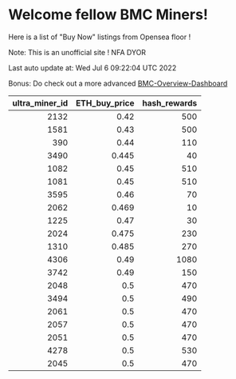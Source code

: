 # Welcome fellow BMC Miners!
Here is a list of "Buy Now" listings from Opensea floor !

Note: This is an unofficial site ! NFA DYOR

Last auto update at: Wed Jul  6 09:22:04 UTC 2022

Bonus: Do check out a more advanced [BMC-Overview-Dashboard](https://dune.com/defifunk/BMC-Overview-Dashboard)


|   ultra_miner_id |   ETH_buy_price |   hash_rewards |
|-----------------:|----------------:|---------------:|
|             2132 |           0.42  |            500 |
|             1581 |           0.43  |            500 |
|              390 |           0.44  |            110 |
|             3490 |           0.445 |             40 |
|             1082 |           0.45  |            510 |
|             1081 |           0.45  |            510 |
|             3595 |           0.46  |             70 |
|             2062 |           0.469 |             10 |
|             1225 |           0.47  |             30 |
|             2024 |           0.475 |            230 |
|             1310 |           0.485 |            270 |
|             4306 |           0.49  |           1080 |
|             3742 |           0.49  |            150 |
|             2048 |           0.5   |            470 |
|             3494 |           0.5   |            490 |
|             2061 |           0.5   |            470 |
|             2057 |           0.5   |            470 |
|             2051 |           0.5   |            470 |
|             4278 |           0.5   |            530 |
|             2045 |           0.5   |            470 |
